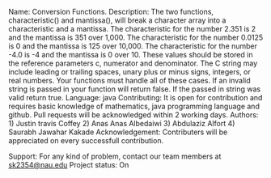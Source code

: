 Name:   Conversion Functions. 
Description:    The two functions, characteristic() and mantissa(), will break a character array into a         characteristic and a mantissa. The characteristic for the number 2.351 is 2 and the mantissa is 351 over 1,000. The characteristic for the number 0.0125 is 0 and the mantissa is 125 over 10,000. The characteristic for the number -4.0 is -4 and the mantissa is 0 over 10. These values should be stored in the reference parameters c, numerator and denominator. The C string may include leading or trailing spaces, unary plus or minus signs, integers, or real numbers. Your functions must handle all of these cases. If an invalid string is passed in your function will return false. If the passed in string was valid return true.
Language:   java
Contributing:   It is open for contribution and requires basic knowledge of mathematics, java programming language and github. Pull requests will be acknowledged within 2 working days.
Authors:    1) Justin travis Coffey
            2) Anas Anas Albedaiwi
            3) Abdulaziz Alfort
            4) Saurabh Jawahar Kakade
Acknowledgement:    Contributers will be appreciated on every successfull contribution.

Support:    For any kind of problem, contact our team members at sk2354@nau.edu
Project status: On